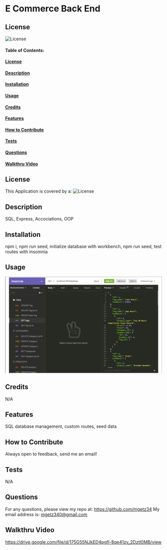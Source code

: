 # E Commerce Back End

## License

![License](https://img.shields.io/badge/license-MIT-green)

#### Table of Contents:

#### [License](#license)

#### [Description](#description)

#### [Installation](#installation)

#### [Usage](#usage)

#### [Credits](#credits)

#### [Features](#features)

#### [How to Contribute](#contribute)

#### [Tests](#tests)

#### [Questions](#questions)

#### [Walkthru Video](#walkthru-video)

## License

This Application is covered by a: ![License](https://img.shields.io/badge/license-MIT-green)

## Description

SQL, Express, Accociations, OOP

## Installation

npm i, npm run seed, initialize database with workbench, npm run seed, test routes with insomnia

## Usage

![insomnia example](assets/Screenshot%202022-12-07%20212217.png)

## Credits

N/A

## Features

SQL database management, custom routes, seed data

## How to Contribute

Always open to feedback, send me an email!

## Tests

N/A

## Questions

For any questions, please view my repo at: https://github.com/mgetz34
My email address is: mgetz340@gmail.com

## Walkthru Video

https://drive.google.com/file/d/175G55NJkED4pgfl-8qe41zv_2Dztl0MB/view

